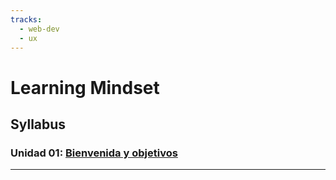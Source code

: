 ```yaml
---
tracks:
  - web-dev
  - ux
---
```


# Learning Mindset

## Syllabus

### Unidad 01: [Bienvenida y objetivos](01-welcome-and-objectives)

***
